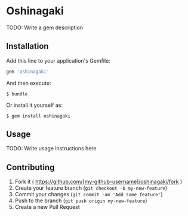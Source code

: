 # Oshinagaki

TODO: Write a gem description

## Installation

Add this line to your application's Gemfile:

```ruby
gem 'oshinagaki'
```

And then execute:

    $ bundle

Or install it yourself as:

    $ gem install oshinagaki

## Usage

TODO: Write usage instructions here

## Contributing

1. Fork it ( https://github.com/[my-github-username]/oshinagaki/fork )
2. Create your feature branch (`git checkout -b my-new-feature`)
3. Commit your changes (`git commit -am 'Add some feature'`)
4. Push to the branch (`git push origin my-new-feature`)
5. Create a new Pull Request
